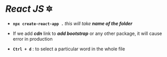 # _React JS_ 🔯

- **`npx create-react-app .`**  _this will take **name of the folder**_

- If we add **_cdn_** link to **_add bootstrap_** or any other package, it will cause error in production 

- **`Ctrl + d`** : to select a particular word in the whole file

